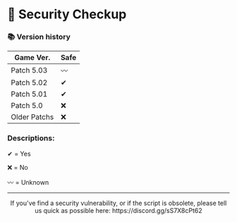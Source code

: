 # 🔐 Security Checkup


### 📚 Version history
| Game Ver. | Safe |
| ----- | --------- |
| Patch 5.03 | 〰 |
| Patch 5.02 | ✔ |
| Patch 5.01 | ✔ |
| Patch 5.0  | ❌ |
| Older Patchs | ❌ |

### Descriptions:

<p>
✔ = Yes
</p>

<p>
❌ = No
</p>
<p>
〰 = Unknown
</p>

---

<p align=center>
  If you've find a security vulnerability, or if the script is obsolete, please tell us quick as possible here: https://discord.gg/sS7X8cPt62
</p>
